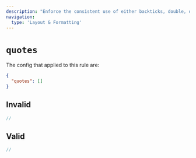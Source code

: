 ```yaml
---
description: "Enforce the consistent use of either backticks, double, or single quotes"
navigation:
  type: 'Layout & Formatting'
---
```


# `quotes`

The config that applied to this rule are:

```json
{
  "quotes": []
}
```

## Invalid

```js invalid
//
```

## Valid

```js valid
//
```
  